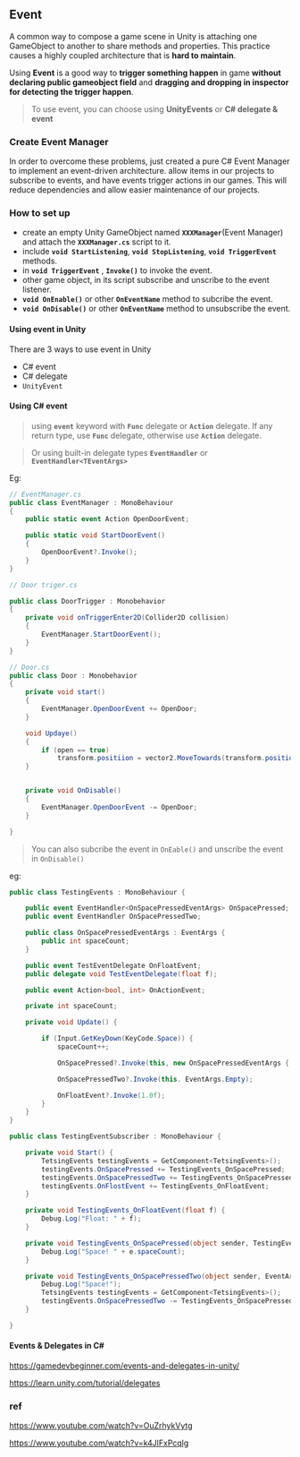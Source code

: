 ## Event
A common way to compose a game scene in Unity is attaching one GameObject to another to share methods and properties. This practice causes a highly coupled architecture that is **hard to maintain**.

Using **Event** is a good way to **trigger something happen** in game **without declaring public gameobject field** and **dragging and dropping in inspector for detecting the trigger happen**.

> To use event, you can choose using **UnityEvents** or **C# delegate & event**

### Create Event Manager
In order to overcome these problems, just created a pure C# Event Manager to implement an event-driven architecture.
allow items in our projects to subscribe to events, and have events trigger actions in our games. This will reduce dependencies and allow easier maintenance of our projects.

### How to set up
- create an empty Unity GameObject named **`XXXManager`**(Event Manager) and attach the **`XXXManager.cs`** script to it.
- include **`void StartListening`**, **`void StopListening`**, **`void TriggerEvent`** methods. 
- in **`void TriggerEvent`** , **`Invoke()`** to invoke the event.
- other game object, in its script subscribe and unscribe to the event listener.
- **`void OnEnable()`** or other **`OnEventName`** method to subcribe the event.
- **`void OnDisable()`** or other **`OnEventName`** method to unsubscribe the event. 

#### Using event in Unity
There are 3 ways to use event in Unity
- C# event
- C# delegate
- `UnityEvent`


#### Using C# event

> using **`event`** keyword with **`Func`** delegate or **`Action`** delegate. If any return type, use **`Func`** delegate, otherwise use **`Action`** delegate.

> Or using built-in delegate types **`EventHandler`** or **`EventHandler<TEventArgs>`** 

Eg:

```cs
// EventManager.cs
public class EventManager : MonoBehaviour
{
    public static event Action OpenDoorEvent;

    public static void StartDoorEvent()
    {
        OpenDoorEvent?.Invoke();
    }
}

```

```cs
// Door triger.cs

public class DoorTrigger : Monobehavior
{
    private void onTriggerEnter2D(Collider2D collision)
    {
        EventManager.StartDoorEvent();
    }
}
```

```cs
// Door.cs
public class Door : Monobehavior
{
    private void start()
    {
        EventManager.OpenDoorEvent += OpenDoor;
    }

    void Updaye()
    {
        if (open == true)
            transform.positiion = vector2.MoveTowards(transform.position, movePoint.position, 5 * time.deltaTime);
    }


    private void OnDisable()
    {
        EventManager.OpenDoorEvent -= OpenDoor;
    }

}

```


> You can also subcribe the event in `OnEable()` and unscribe the event in `OnDisable()`


eg:

```cs
public class TestingEvents : MonoBehaviour {

    public event EventHandler<OnSpacePressedEventArgs> OnSpacePressed;
    public event EventHandler OnSpacePressedTwo;

    public class OnSpacePressedEventArgs : EventArgs {
        public int spaceCount;
    }

    public event TestEventDelegate OnFloatEvent;
    public delegate void TestEventDelegate(float f);

    public event Action<bool, int> OnActionEvent;

    private int spaceCount;

    private void Update() {

        if (Input.GetKeyDown(KeyCode.Space)) {
            spaceCount++;

            OnSpacePressed?.Invoke(this, new OnSpacePressedEventArgs { spaceCount = spaceCount });

            OnSpacePressedTwo?.Invoke(this. EventArgs.Empty);

            OnFloatEvent?.Invoke(1.0f);
        }
    }
}

public class TestingEventSubscriber : MonoBehaviour {

    private void Start() {
        TetsingEvents testingEvents = GetComponent<TetsingEvents>();
        testingEvents.OnSpacePressed += TestingEvents_OnSpacePressed;
        testingEvents.OnSpacePressedTwo += TestingEvents_OnSpacePressedTwo;
        testingEvents.OnFlostEvent += TestingEvents_OnFloatEvent;
    }

    private void TestingEvents_OnFloatEvent(float f) {
        Debug.Log("Float: " + f);
    }

    private void TestingEvents_OnSpacePressed(object sender, TestingEvents.OnspacePressedEventArgs e) {
        Debug.Log("Space! " + e.spaceCount);
    }

    private void TestingEvents_OnSpacePressedTwo(object sender, EventArgs e) {
        Debug.Log("Space!");
        TetsingEvents testingEvents = GetComponent<TetsingEvents>();
        testingEvents.OnSpacePressedTwo -= TestingEvents_OnSpacePressedTwo; // unscribe an event
    }

}

```

#### Events & Delegates in C#
https://gamedevbeginner.com/events-and-delegates-in-unity/ 

https://learn.unity.com/tutorial/delegates

### ref 
https://www.youtube.com/watch?v=OuZrhykVytg

https://www.youtube.com/watch?v=k4JlFxPcqlg
